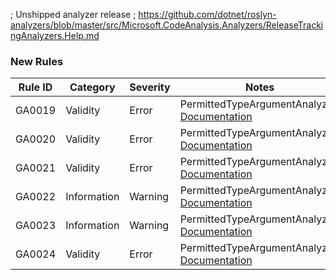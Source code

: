 ﻿; Unshipped analyzer release
; https://github.com/dotnet/roslyn-analyzers/blob/master/src/Microsoft.CodeAnalysis.Analyzers/ReleaseTrackingAnalyzers.Help.md

### New Rules

Rule ID | Category | Severity | Notes
--------|----------|----------|-------
GA0019 | Validity | Error | PermittedTypeArgumentAnalyzer, [Documentation](../../docs/rules/GA0019.md)
GA0020 | Validity | Error | PermittedTypeArgumentAnalyzer, [Documentation](../../docs/rules/GA0020.md)
GA0021 | Validity | Error | PermittedTypeArgumentAnalyzer, [Documentation](../../docs/rules/GA0021.md)
GA0022 | Information | Warning | PermittedTypeArgumentAnalyzer, [Documentation](../../docs/rules/GA0022.md)
GA0023 | Information | Warning | PermittedTypeArgumentAnalyzer, [Documentation](../../docs/rules/GA0023.md)
GA0024 | Validity | Error | PermittedTypeArgumentAnalyzer, [Documentation](../../docs/rules/GA0024.md)